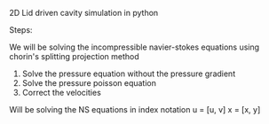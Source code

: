 2D Lid driven cavity simulation in python 

Steps: 

We will be solving the incompressible navier-stokes equations using chorin's splitting projection method
1. Solve the pressure equation without the pressure gradient 
2. Solve the pressure poisson equation 
3. Correct the velocities

Will be solving the NS equations in index notation 
 u = [u, v]
x = [x, y]

